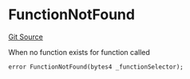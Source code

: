 # FunctionNotFound
[Git Source](https://github.com/thrackle-io/rules-engine/blob/0add9b8cd140006448dad92dd54fc23fca23f012/src/client/token/handler/diamond/HandlerDiamond.sol)

When no function exists for function called


```solidity
error FunctionNotFound(bytes4 _functionSelector);
```

